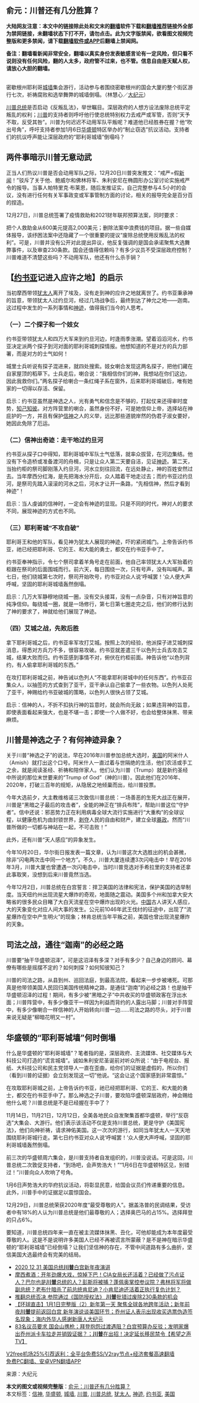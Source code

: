  <h2>俞元：川普还有几分胜算？</h2> <p class="notice"><b>大陆网友注意：本文中的链接除此处和文末的<a href="https://github.com/bannedbook/fanqiang" >翻墙</a>软件下载和<a href="https://github.com/killgcd/justmysocks/blob/master/README.md">翻墙推荐</a>链接外全部为禁网链接，未翻墙状态下打不开，请勿点击。此为文字版禁闻，欲看图文视频完整版和更多禁闻，请下载<a href="https://github.com/bannedbook/fanqiang">翻墙软件或APP</a>后翻墙上禁闻网。</p><p>备注：翻墙看新闻非常安全，翻墙以真实身份发表敏感言论有一定风险，但只看不说则没有任何风险，翻的人太多，政府管不过来，也不管。信息自由是天赋人权，请放心大胆的翻墙。</b></p>  <div class="entry"> <p><br /> 密歇根州耶利哥<a href="https://www.bannedbook.org/bnews/tag/%E5%9F%8E%E5%A2%99/" class="st_tag internal_tag" rel="tag" title="标签 城墙 下的日志">城墙</a>集会游行，活动参与者围绕密歇根州的国会大厦的整个街区游行七次，祈祷腐败和选举舞弊的城墙倒塌。（林慧心／<span class='wp_keywordlink_affiliate'><a href="http://www.epochtimes.com/" title="大纪元" target="_blank">大纪元</a></span>）</p> <p><a href="https://www.bannedbook.org/bnews/tag/%E5%B7%9D%E6%99%AE%E6%80%BB%E7%BB%9F/" class="st_tag internal_tag" rel="tag" title="标签 川普总统 下的日志">川普总统</a>是否启动《反叛乱法》，举世瞩目。深层政府的人想方设法废除总统平定叛乱的权利；<a href="https://www.bannedbook.org/bnews/tag/%e5%b7%9d%e6%99%ae/" class="st_tag internal_tag" rel="tag" title="标签 川普 下的日志">川普</a>的支持者则呼吁他行使总统特别权力去戒严或军管，否则“天予不取，反受其咎”。川普为何迟迟不动用军队平叛呢？难道他已经胜券在握？他“吹出号角”，呼吁支持者参加1月6日<a href="https://www.bannedbook.org/bnews/tag/%e5%8d%8e%e7%9b%9b%e9%a1%bf/" class="st_tag internal_tag" rel="tag" title="标签 华盛顿 下的日志">华盛顿</a>特区举办的“制止窃选”抗议活动。支持者们的抗议呼声能让深层政府的“耶利哥城墙”倒塌吗？</p> <h2>两件事暗示川普无意动武</h2> <p>正当人们热议川普是否会动用军队之际，12月20日川普突发推文：“戒严=假<span class='wp_keywordlink_affiliate'><a href="https://www.bannedbook.org/" title="新闻">新闻</a></span>！”驳斥了关于他、鲍威尔和佛林将军、朱利安尼在椭圆形办公室讨论实施戒严令的报导。当事人帕特里克‧布莱恩，随后发推证实，自己完整参与4.5小时的会议，没有进行任何有关军事政变或军事管制方面的讨论，相关的报导完全是百分百的捏造。</p> <p>12月27日，川普总统签署了疫情救助和2021财年联邦预算法案，同时要求：</p> <p>把个人救助金从600美元提高2,000美元；删除法案中浪费钱的项目。据一些自媒体报导，该纾困法案中还隐藏了一个很重要的提议“废除总统使用反叛乱法的权利”。可是，川普并没有公开对此提出异议，他反复强调的是国会承诺聚焦大选舞弊事件，以及审查230条款。国会还值得信赖吗？有多少议员不受深层政府控制？川普难道不清楚这些吗？不动用军队，他还有什么杀手锏？</p> <h2>【<a href="https://www.bannedbook.org/bnews/tag/%E7%BA%A6%E4%B9%A6%E4%BA%9A/" class="st_tag internal_tag" rel="tag" title="标签 约书亚 下的日志">约书亚</a>记进入应许之地】的启示</h2> <p>当初摩西带领<a href="https://www.bannedbook.org/bnews/tag/%e7%8a%b9%e5%a4%aa%e4%ba%ba/" class="st_tag internal_tag" rel="tag" title="标签 犹太人 下的日志">犹太人</a>离开了埃及，没有走到神的应许之地就离世了。约书亚秉承神的旨意，带领犹太人过约旦河，经过几场战争后，最终到达了神允之地——迦南。这过程中发生的一系列事情和<span class='wp_keywordlink'><a href="https://www.bannedbook.org/forum3/topic69.html" title="电子书：神迹" target="_blank">神迹</a></span>，值得我们当今的人思考。</p> <h3>（一）二个探子和一个妓女</h3> <p>约书亚带领犹太人和四万大军来到约旦河边，时逢雨季涨潮。望着滔滔河水，约书亚决定派两个探子到河对面的耶利哥城刺探情报。他想知道的不是对方的兵力部署，而是对方的士气如何！</p> <p>城里士兵听说有探子混进来，就四处搜索。妓女喇合发现这两名探子，把他们藏在自家屋顶的稻草下。士兵走后，喇合说：“我相信你们的神，我想站在你们这边，因此我救你们。”两名探子给喇合一条红绳子系在窗外，后来耶利哥城破后，唯有她家的一切得以存活、保留。</p>  <p>启示：约书亚虽然是神选之人，光有勇气和信念是不够的，打起仗来还得审时度势，<span class='wp_keywordlink'><a href="https://www.bannedbook.org/forum2/topic1085.html" title="行政院大陸委員會 知己知彼-您所忽略的大陸風險" target="_blank">知己知彼</a></span>。对方阵营里的喇合，虽然身份不好，可是她信仰上帝，选择站在神庇护的一方，并且有保护<a href="https://www.bannedbook.org/bnews/tag/%E4%BF%A1%E7%A5%9E/" class="st_tag internal_tag" rel="tag" title="标签 信神 下的日志">信神</a>之人的义举，远比那些道貌岸然的伪君子淑女要好，她因此免除了厄运。</p> <h3>（二）信神出奇迹：走干地过约旦河</h3> <p>约书亚从探子口中得知，耶利哥城中军队士气低落，就率众拔营，在河边集结。他没有下令造桥或准备渡河的舟楫，只是让众人第二天要自洁，见证<a href="https://www.bannedbook.org/bnews/tag/%e7%a5%9e%e8%bf%b9/" class="st_tag internal_tag" rel="tag" title="标签 神迹 下的日志">神迹</a>。第二天，当抬约柜的祭司脚刚落入约旦河，河水立刻往回流，在远处静止，神的百姓安然过去。当年摩西分红海，是先把海水分开后，众人踏着干地走过去；而约书亚过约旦河，是祭司先踏入滚滚的河水之后，河水才让开一条路，“先相信神，然后才看到神迹”！</p> <p>启示：当人虔诚的信神时，一定会有神迹的显现。只是不同的时代，神对人的要求不同，展现神迹的方式也不同。</p> <h3>（三）耶利哥城“不攻自破”</h3> <p>耶利哥王和他的军队，看见神为犹太人展现的神迹，吓的紧闭城门。上帝告诉约书亚，祂已经把耶利哥、它的王、和大能的勇士，都交在约书亚手中了。</p> <p>约书亚奉神指示，令七个祭司拿着羊角号走在前面，他自己率领犹太人大军抬着约柜跟在祭司的后面围城而行。前六天，每日围绕一次，只有号声，没有叫喊声。第七日，他们绕城第七次时，祭司开始吹号，约书亚对众人说‘呼喊罢！’众人便大声呼喊，坚固的耶利哥城墙轰然倒塌。</p> <p>启示：几万大军静穆地绕城一圈，没有交头接耳，没有一点杂音，只有对神旨意的纯净信仰。每绕城一圈，就是一场修行，第七日第七圈走完之后，他们的修行达到了神的要求了，神就给他们展现了神迹。</p> <h3>（四）艾城之战，先败后胜</h3> <p>拿下耶利哥城之后，约书亚率军攻打艾城。按照上次的经验，他派探子进艾城刺探消息，得悉对方兵力不多，很容易攻破。约书亚就差遣三千以色列士兵去攻击艾城，结果大败而归。约书亚感到事情不对，俯伏在约柜前面。神告诉他“以色列背约，有人偷拿耶利哥城的东西。”</p> <p>在攻打耶利哥城之前，神告诫以色列人“不能拿耶利哥城中的任何东西”。约书亚召集众人，以抽签的方式查到了亚干，亚干承认自己偷拿了一些衣物。以色列人处死了亚干，神赐给约书亚破城的策略，以色列人很快占领了艾城。</p>  <p>启示：信神的人，不折不扣执行神的旨意时，就会所向无敌；如果违背神的旨意，即使表面看起来强大，也是不堪一击；即使一个人做不好，也会给整体抹黑、带来麻烦。</p> <h2>川普是神选之子？有何神迹异象？</h2> <p>关于川普“神选之子”的说法，早在2016年川普参加总统大选时，<a href="https://www.bannedbook.org/bnews/tag/%e7%be%8e%e5%9b%bd/" class="st_tag internal_tag" rel="tag" title="标签 美国 下的日志">美国</a>的阿米什人（Amish）就打出这个口号。阿米什人一直过着与世隔绝的生活，他们农活或手工之余，就是阅读圣经、祈祷和陪伴家人。他们认为川普（Trump）就是新约圣经中所说的那位末世要来的“Trump of God”（神的川普）。因此他们在2016年、2020年，打破三百年的规矩，从隐居之地倾巢而出，给川普投票。</p> <p>今年大选前夕，大主教维格诺三次致信川普总统：一场善恶的生死大战正在展开，川普是“黑暗之子最后的攻击者”，全能的神正在“排兵布阵”，帮助川普这位“守护者”。信中还说：邪恶势力正在利用病毒全球大流行实施进行“大重构”的全球议程，以健康危机为由封锁世界，<span class='wp_keywordlink'><a href="https://www.bannedbook.org/forum2/topic21.html" title="《剥夺》 黄建民 著" target="_blank">剥夺</a></span>人民的自由和财产，建立全球<span class='wp_keywordlink'><a href="https://www.bannedbook.org/forum11/topic276.html" title="禁片：评中国共产党的暴政" target="_blank">暴政</a></span>。然而“川普所做的一切都与神站在一起，不可击败！”</p> <p>此外，还有川普“天人感应”的异象发生。</p> <p>今年10月20日，华尔街日报发表一篇文章，认为川普这次大选胜出的机会甚微，除非“闪电两次击中同一个地方”。不久，川普大厦连续遭3次闪电击中！早在2016年3月，川普大厦也曾遭遇一次闪电击中，当时川普竞选对手希拉里的支持者还拿此事取笑，没想到后来川普竟然当选。</p> <p>今年12月2日，川普总统在白宫誓言：捍卫美国的法律和宪法，保护美国的选举制度。当天纽约州出现流星大爆炸的奇观，地面随之震动。美国多个州和加拿大安大略省的很多民众目睹了大白天流星在空中爆炸出现的火光。<span class='wp_keywordlink_affiliate'><a href="https://www.bannedbook.org/" title="中国" target="_blank">中国</a></span>古人讲天人感应，大的天象变化对应人间大事的发生。公元前1046年武王伐纣的征途中，出现了“流星爆炸在空中产生明火”的现象；林肯总统当年平叛之前，美国也曾出现流星爆炸的天象。</p> <h2>司法之战，通往“迦南”的必经之路</h2> <p>川普要“抽干华盛顿沼泽”，可是这沼泽有多深？对手有多少？自己身边的顾问、幕僚有哪些是摇摆不定的？如何刺探？如何知彼知己？</p> <p>川普的司法之路，从县到州、巡回法庭，到最高法院，看起来一步步被堵死。可那真是他带领美国人民回归美国传统精神之路，是通往“迦南”的必经之路！也是抽干华盛顿沼泽的过程！期间，有多少被“黑暗之子”中共收买的华盛顿政客在浮出水面；川普阵营中，有多少像亚干一样因为利益而背约的人露出马脚；川普对手阵营中，有多少像喇合一样信神的人开始转向川普一边……司法之路的尽头，对于川普来说无疑是“柳暗花明又一村”。</p>  <h2>华盛顿的“耶利哥城墙”何时倒塌</h2> <p>什么是华盛顿的“耶利哥城墙”？笔者指的是，深层政府、主流媒体、社交媒体与大科技公司打造的“谎言城墙”。诚如朱利安尼圣诞前对听众​​所说：“由于电视台、报纸、大科技公司和民主党领导人一直在歪曲，给你们的证据是虚假的，所以你们（看到川普的证据）会立刻发现这一切”他说。“这会让这个国家感到非常震惊。”</p> <p>在攻取耶利哥城之前，上帝告诉约书亚，祂已经把耶利哥、它的王、和大能的勇士，都交在约书亚手中了。那么神选之子川普，要攻陷华盛顿深层政府，神会赐给他什么呢？川普总统是不是已经握在手中了？</p> <p>11月14日，11月21日，12月12日，全美各地民众自发聚集首都华盛顿，举行“反窃选”大集会、大游行。他们表示该活动不仅是支持川普总统，更是守护《美国宪法》，他们向神祈祷，请求神佑美国。这一次次的游行，如同当年犹太人一天天地围绕耶利哥城行走。第七日约书亚对众人说‘呼喊罢！’众人便大声呼喊，坚固的耶利哥城墙轰然倒塌。</p> <p>前三次的华盛顿周六集会，是川普支持者自发组织的，川普没说话。可是这回，川普总统二次敦促支持者，“到场吧，会声势浩大！”“1月6日在华盛顿特区见，别错过！”川普向众人吹响了号角。</p> <p>1月6日声势浩大的华府抗议活动，将彰显民意，给国会议员们传递重要的信息。此外，川普手中的证据足以震惊国会。</p> <p>12月29日，川普总统荣获2020年度“最受尊敬的人”。据盖洛普的民调结果，受访者中有18%的人认为川普总统是他们最尊敬的人；选择奥巴马的占15%。选择拜登的只占6%。</p> <p>要知道，川普总统四年来一直在被主流媒体抹黑、丑化，可他却能成为本年度最受尊敬的人。这是不是说明许多美国人已经不再被谎言所蒙蔽？是不是神在暗示华盛顿的“耶利哥城墙”已经倒塌？让我们坚信神的存在，不管中间道路有多么曲折，坚信美国大选最终会有完美的结局。</p> <ul class='op-related-articles' title='相关阅读'> <li><a href='https://www.bannedbook.org/bnews/bannedvideo/20210102/1459527.html' target='_blank'>2020 12 31 美国总统<b>川普</b>白宫新年夜演讲</a></li> <li><a href='https://www.bannedbook.org/bnews/bannedvideo/20210102/1459500.html' target='_blank'>摩西煮酒：开年劲爆大戏，惊掉下巴！CIA女局长还活着？已经做了污点证人？巴尔也是<b>川普</b>总统的人？彭斯将被捕？蓬佩奥掌控参议院？弗林将军将做副总统？老布什暗杀了前总统肯尼迪？小肯尼迪还活着正执行复仇计划？</a></li> <li><a href='https://www.bannedbook.org/bnews/cnnews/20210102/1459457.html' target='_blank'>推翻总统否决 参院通过《国防授权法》 <b>川普</b>批错过废除230条款的机会</a></li> <li><a href='https://www.bannedbook.org/bnews/bannedvideo/20210102/1459445.html' target='_blank'>【环球直击】1月1日完整版（2）新年第一天 聚焦全球各地跨年活动；新年前夜<b>川普</b>提前返回白宫 新年演说谈美国环节；乔州证人表示出现收买选票伪造签名现象；海内外华人感谢新唐人大纪元</a></li> <li><a href='https://www.bannedbook.org/bnews/cbnews/20210102/1459444.html' target='_blank'>83名议员要求 国会山携枪；拜登抱怨过渡遇阻？白宫预算办反驳；发明家爆出乔州派卡车拉走并销毁证据？；<b>川普</b>在出招！决定延长移民禁令【希望之声TV】</a></li> </ul> <p class="texttj"> <a href="https://www.bannedbook.org/forum23/topic22702.html" target="_blank">V2free机场25%引荐返利：全平台免费SS/V2ray节点+经济套餐高速翻墙</a><br/> <a href="https://github.com/bannedbook/fanqiang/wiki/%E7%A6%81%E9%97%BB%E7%BD%91%E5%AE%89%E5%8D%93%E7%BF%BB%E5%A2%99%E6%96%B0%E9%97%BBAPP" target="_blank">免费PC翻墙、安卓VPN翻墙APP</a></p><p>来源：大纪元</p> <a name='sharetosocial'></a>       <div><b>本文的图文或视频完整版</b>：<a href='https://www.bannedbook.org/bnews/topimagenews/20210102/1459542.html'>俞元：川普还有几分胜算？</a></div>  </div><!--END ENTRY--> <div class="postfooter"> <div>本文标签：<a href="https://www.bannedbook.org/bnews/tag/%E4%BF%A1%E7%A5%9E/" rel="tag">信神</a>, <a href="https://www.bannedbook.org/bnews/tag/%e5%8d%8e%e7%9b%9b%e9%a1%bf/" rel="tag">华盛顿</a>, <a href="https://www.bannedbook.org/bnews/tag/%E5%9F%8E%E5%A2%99/" rel="tag">城墙</a>, <a href="https://www.bannedbook.org/bnews/tag/%e5%b7%9d%e6%99%ae/" rel="tag">川普</a>, <a href="https://www.bannedbook.org/bnews/tag/%E5%B7%9D%E6%99%AE%E6%80%BB%E7%BB%9F/" rel="tag">川普总统</a>, <a href="https://www.bannedbook.org/bnews/tag/%e7%8a%b9%e5%a4%aa%e4%ba%ba/" rel="tag">犹太人</a>, <a href="https://www.bannedbook.org/bnews/tag/%e7%a5%9e%e8%bf%b9/" rel="tag">神迹</a>, <a href="https://www.bannedbook.org/bnews/tag/%E7%BA%A6%E4%B9%A6%E4%BA%9A/" rel="tag">约书亚</a>, <a href="https://www.bannedbook.org/bnews/tag/%e7%be%8e%e5%9b%bd/" rel="tag">美国</a></div>  </div><!--END POSTFOOTER--> 